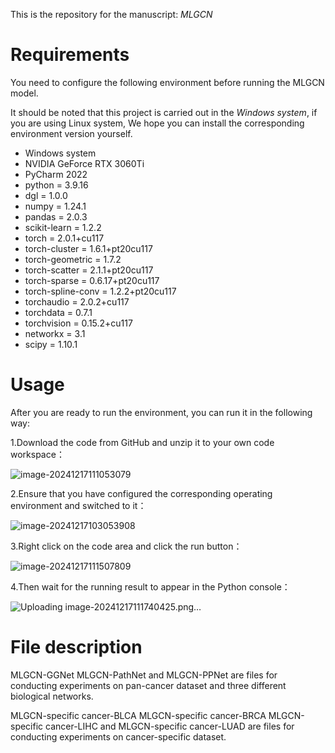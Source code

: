 This is the repository for the manuscript: *MLGCN*

# Requirements



You need to configure the following environment before running the MLGCN model. 

It should be noted that this project is carried out in the *Windows system*, if you are using Linux system, We hope you can install the corresponding environment version yourself.

- Windows system
- NVIDIA GeForce RTX 3060Ti
- PyCharm 2022
- python = 3.9.16
- dgl = 1.0.0
- numpy = 1.24.1
- pandas = 2.0.3
- scikit-learn = 1.2.2
- torch = 2.0.1+cu117
- torch-cluster = 1.6.1+pt20cu117
- torch-geometric = 1.7.2
- torch-scatter = 2.1.1+pt20cu117
- torch-sparse = 0.6.17+pt20cu117
- torch-spline-conv = 1.2.2+pt20cu117
- torchaudio = 2.0.2+cu117
- torchdata = 0.7.1
- torchvision = 0.15.2+cu117
- networkx = 3.1
- scipy = 1.10.1

# Usage



After you are ready to run the environment, you can run it in the following way:

1.Download the code from GitHub and unzip it to your own code workspace：

![image-20241217111053079](https://github.com/user-attachments/assets/fae7eb4d-e469-4531-b4da-796c4ec18988)


2.Ensure that you have configured the corresponding operating environment and switched to it：

![image-20241217103053908](https://github.com/user-attachments/assets/543e5b74-6b95-4bdf-853b-cdb9215bad9c)


3.Right click on the code area and click the run button：

![image-20241217111507809](https://github.com/user-attachments/assets/e71280de-a56d-46e7-a877-614a038452c6)


4.Then wait for the running result to appear in the Python console：

![Uploading image-20241217111740425.png…]()


# File description



MLGCN-GGNet MLGCN-PathNet and MLGCN-PPNet are files for conducting experiments on pan-cancer dataset and three different biological networks.



MLGCN-specific cancer-BLCA MLGCN-specific cancer-BRCA MLGCN-specific cancer-LIHC and MLGCN-specific cancer-LUAD are files for conducting experiments on cancer-specific dataset.
